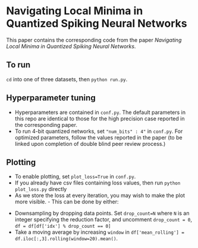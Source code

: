 # Navigating Local Minima in Quantized Spiking Neural Networks
This paper contains the corresponding code from the paper *Navigating Local Minima in Quantized Spiking Neural Networks*. 

## To run
`cd` into one of three datasets, then `python run.py`.

## Hyperparameter tuning
* Hyperparameters are contained in `conf.py`. The default parameters in this repo are identical to those for the high precision case reported in the corresponding paper.
* To run 4-bit quantized networks, set `"num_bits" : 4"` in `conf.py`. For optimized parameters, follow the values reported in the paper (to be linked upon completion of double blind peer review process.)

## Plotting
* To enable plotting, set `plot_loss=True` in `conf.py`. 
* If you already have csv files containing loss values, then run `python plot_loss.py` directly
* As we store the loss at every iteration, you may wish to make the plot more visible. - This can be done by either:
- Downsampling by dropping data points. Set `drop_count=N` where `N` is an integer specifying the reduction factor, and uncomment `drop_count = 0`, `df = df[df['idx'] % drop_count == 0]` 
- Take a moving average by increasing `window` in `df['mean_rolling'] = df.iloc[:,3].rolling(window=20).mean()`.